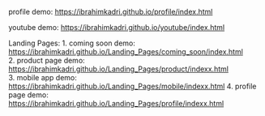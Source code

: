 profile demo: https://ibrahimkadri.github.io/profile/index.html

youtube demo: https://ibrahimkadri.github.io/youtube/index.html

Landing Pages:
		1. coming soon demo:  https://ibrahimkadri.github.io/Landing_Pages/coming_soon/index.html  
		2. product page demo: https://ibrahimkadri.github.io/Landing_Pages/product/indexx.html	
		3. mobile app demo:   https://ibrahimkadri.github.io/Landing_Pages/mobile/indexx.html
		4. profile page demo: https://ibrahimkadri.github.io/Landing_Pages/profile/indexx.html
